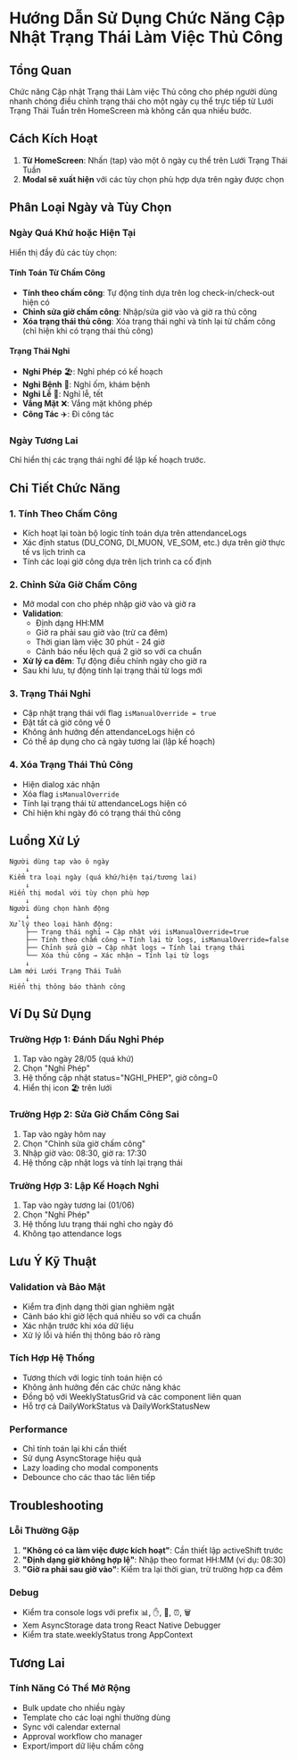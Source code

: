 # Hướng Dẫn Sử Dụng Chức Năng Cập Nhật Trạng Thái Làm Việc Thủ Công

## Tổng Quan

Chức năng Cập nhật Trạng thái Làm việc Thủ công cho phép người dùng nhanh chóng điều chỉnh trạng thái cho một ngày cụ thể trực tiếp từ Lưới Trạng Thái Tuần trên HomeScreen mà không cần qua nhiều bước.

## Cách Kích Hoạt

1. **Từ HomeScreen**: Nhấn (tap) vào một ô ngày cụ thể trên Lưới Trạng Thái Tuần
2. **Modal sẽ xuất hiện** với các tùy chọn phù hợp dựa trên ngày được chọn

## Phân Loại Ngày và Tùy Chọn

### Ngày Quá Khứ hoặc Hiện Tại
Hiển thị đầy đủ các tùy chọn:

#### Tính Toán Từ Chấm Công
- **Tính theo chấm công**: Tự động tính dựa trên log check-in/check-out hiện có
- **Chỉnh sửa giờ chấm công**: Nhập/sửa giờ vào và giờ ra thủ công
- **Xóa trạng thái thủ công**: Xóa trạng thái nghỉ và tính lại từ chấm công (chỉ hiện khi có trạng thái thủ công)

#### Trạng Thái Nghỉ
- **Nghỉ Phép** 🏖️: Nghỉ phép có kế hoạch
- **Nghỉ Bệnh** 🏥: Nghỉ ốm, khám bệnh  
- **Nghỉ Lễ** 🎌: Nghỉ lễ, tết
- **Vắng Mặt** ❌: Vắng mặt không phép
- **Công Tác** ✈️: Đi công tác

### Ngày Tương Lai
Chỉ hiển thị các trạng thái nghỉ để lập kế hoạch trước.

## Chi Tiết Chức Năng

### 1. Tính Theo Chấm Công
- Kích hoạt lại toàn bộ logic tính toán dựa trên attendanceLogs
- Xác định status (DU_CONG, DI_MUON, VE_SOM, etc.) dựa trên giờ thực tế vs lịch trình ca
- Tính các loại giờ công dựa trên lịch trình ca cố định

### 2. Chỉnh Sửa Giờ Chấm Công
- Mở modal con cho phép nhập giờ vào và giờ ra
- **Validation**:
  - Định dạng HH:MM
  - Giờ ra phải sau giờ vào (trừ ca đêm)
  - Thời gian làm việc 30 phút - 24 giờ
  - Cảnh báo nếu lệch quá 2 giờ so với ca chuẩn
- **Xử lý ca đêm**: Tự động điều chỉnh ngày cho giờ ra
- Sau khi lưu, tự động tính lại trạng thái từ logs mới

### 3. Trạng Thái Nghỉ
- Cập nhật trạng thái với flag `isManualOverride = true`
- Đặt tất cả giờ công về 0
- Không ảnh hưởng đến attendanceLogs hiện có
- Có thể áp dụng cho cả ngày tương lai (lập kế hoạch)

### 4. Xóa Trạng Thái Thủ Công
- Hiện dialog xác nhận
- Xóa flag `isManualOverride`
- Tính lại trạng thái từ attendanceLogs hiện có
- Chỉ hiện khi ngày đó có trạng thái thủ công

## Luồng Xử Lý

```
Người dùng tap vào ô ngày
    ↓
Kiểm tra loại ngày (quá khứ/hiện tại/tương lai)
    ↓
Hiển thị modal với tùy chọn phù hợp
    ↓
Người dùng chọn hành động
    ↓
Xử lý theo loại hành động:
    ├── Trạng thái nghỉ → Cập nhật với isManualOverride=true
    ├── Tính theo chấm công → Tính lại từ logs, isManualOverride=false  
    ├── Chỉnh sửa giờ → Cập nhật logs → Tính lại trạng thái
    └── Xóa thủ công → Xác nhận → Tính lại từ logs
    ↓
Làm mới Lưới Trạng Thái Tuần
    ↓
Hiển thị thông báo thành công
```

## Ví Dụ Sử Dụng

### Trường Hợp 1: Đánh Dấu Nghỉ Phép
1. Tap vào ngày 28/05 (quá khứ)
2. Chọn "Nghỉ Phép"
3. Hệ thống cập nhật status="NGHI_PHEP", giờ công=0
4. Hiển thị icon 🏖️ trên lưới

### Trường Hợp 2: Sửa Giờ Chấm Công Sai
1. Tap vào ngày hôm nay
2. Chọn "Chỉnh sửa giờ chấm công"
3. Nhập giờ vào: 08:30, giờ ra: 17:30
4. Hệ thống cập nhật logs và tính lại trạng thái

### Trường Hợp 3: Lập Kế Hoạch Nghỉ
1. Tap vào ngày tương lai (01/06)
2. Chọn "Nghỉ Phép" 
3. Hệ thống lưu trạng thái nghỉ cho ngày đó
4. Không tạo attendance logs

## Lưu Ý Kỹ Thuật

### Validation và Bảo Mật
- Kiểm tra định dạng thời gian nghiêm ngặt
- Cảnh báo khi giờ lệch quá nhiều so với ca chuẩn
- Xác nhận trước khi xóa dữ liệu
- Xử lý lỗi và hiển thị thông báo rõ ràng

### Tích Hợp Hệ Thống
- Tương thích với logic tính toán hiện có
- Không ảnh hưởng đến các chức năng khác
- Đồng bộ với WeeklyStatusGrid và các component liên quan
- Hỗ trợ cả DailyWorkStatus và DailyWorkStatusNew

### Performance
- Chỉ tính toán lại khi cần thiết
- Sử dụng AsyncStorage hiệu quả
- Lazy loading cho modal components
- Debounce cho các thao tác liên tiếp

## Troubleshooting

### Lỗi Thường Gặp
1. **"Không có ca làm việc được kích hoạt"**: Cần thiết lập activeShift trước
2. **"Định dạng giờ không hợp lệ"**: Nhập theo format HH:MM (ví dụ: 08:30)
3. **"Giờ ra phải sau giờ vào"**: Kiểm tra lại thời gian, trừ trường hợp ca đêm

### Debug
- Kiểm tra console logs với prefix 📊, ✋, 🔄, ⏰, 🗑️
- Xem AsyncStorage data trong React Native Debugger
- Kiểm tra state.weeklyStatus trong AppContext

## Tương Lai

### Tính Năng Có Thể Mở Rộng
- Bulk update cho nhiều ngày
- Template cho các loại nghỉ thường dùng
- Sync với calendar external
- Approval workflow cho manager
- Export/import dữ liệu chấm công
